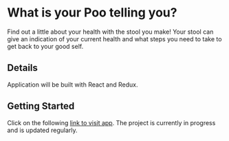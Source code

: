 # What is your Poo telling you?
Find out a little about your health with the stool you make! Your stool can give an indication of your current health and what steps you need to take to get back to your good self.

## Details
Application will be built with React and Redux.

## Getting Started
Click on the following [link to visit app](http://paulodacaya.xyz/healthy-poo). The project is currently in progress and is updated regularly.